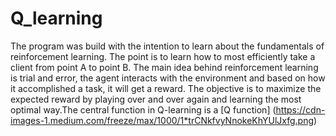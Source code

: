 # Q_learning

The program was build with the intention to learn about the fundamentals of reinforcement learning.
The point is to learn how to most efficiently take a client from point A to point B. The main idea behind 
reinforcement learning is trial and error, the agent interacts with the environment and based on how it 
accomplished a task, it will get a reward. The objective is to maximize the expected reward by playing 
over and over again and learning the most optimal way.The central function in Q-learning is a [Q function]
(https://cdn-images-1.medium.com/freeze/max/1000/1*trCNkfvyNnokeKhYUlJxfg.png)
